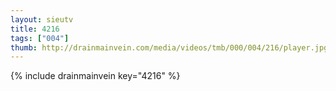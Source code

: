 ```yaml
--- 
layout: sieutv
title: 4216
tags: ["004"]
thumb: http://drainmainvein.com/media/videos/tmb/000/004/216/player.jpg
---
```

{% include drainmainvein key="4216" %} 
